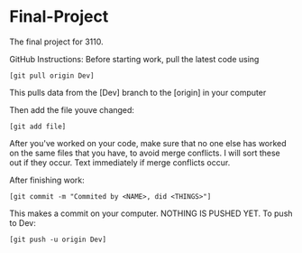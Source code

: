 # Final-Project
The final project for 3110.

GitHub Instructions:
  Before starting work, pull the latest code using
 
    [git pull origin Dev]
    
  This pulls data from the [Dev] branch to the [origin] in your computer
  
  Then add the file youve changed:
 
    [git add file]
  
  After you've worked on your code, make sure that no one else has worked on the same files that you have, to avoid merge
  conflicts. I will sort these out if they occur. Text immediately if merge conflicts occur.
  
  After finishing work:

    [git commit -m "Commited by <NAME>, did <THINGS>"]
    
  This makes a commit on your computer. NOTHING IS PUSHED YET. To push to Dev:
 
    [git push -u origin Dev]
  
  
